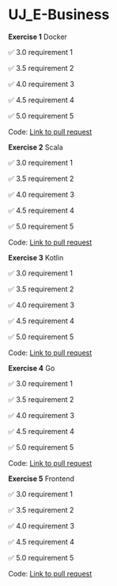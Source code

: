 # UJ_E-Business

**Exercise 1** Docker

:white_check_mark: 3.0 requirement 1

:white_check_mark: 3.5 requirement 2

:white_check_mark: 4.0 requirement 3

:white_check_mark: 4.5 requirement 4

:white_check_mark: 5.0 requirement 5


Code:  [Link to pull request](https://github.com/P4r1nc3/UJ_E-Business/pull/1)

**Exercise 2** Scala

:white_check_mark: 3.0 requirement 1

:white_check_mark: 3.5 requirement 2

:white_check_mark: 4.0 requirement 3

:white_check_mark: 4.5 requirement 4

:white_check_mark: 5.0 requirement 5


Code:  [Link to pull request](https://github.com/P4r1nc3/UJ_E-Business/pull/2)

**Exercise 3** Kotlin

:white_check_mark: 3.0 requirement 1

:white_check_mark: 3.5 requirement 2

:white_check_mark: 4.0 requirement 3

:white_check_mark: 4.5 requirement 4

:white_check_mark: 5.0 requirement 5


Code:  [Link to pull request](https://github.com/P4r1nc3/UJ_E-Business/pull/3)

**Exercise 4** Go

:white_check_mark: 3.0 requirement 1

:white_check_mark: 3.5 requirement 2

:white_check_mark: 4.0 requirement 3

:white_check_mark: 4.5 requirement 4

:white_check_mark: 5.0 requirement 5


Code:  [Link to pull request](https://github.com/P4r1nc3/UJ_E-Business/pull/4)

**Exercise 5** Frontend

:white_check_mark: 3.0 requirement 1

:white_check_mark: 3.5 requirement 2

:white_check_mark: 4.0 requirement 3

:white_check_mark: 4.5 requirement 4

:white_check_mark: 5.0 requirement 5


Code:  [Link to pull request](https://github.com/P4r1nc3/UJ_E-Business/pull/5)

